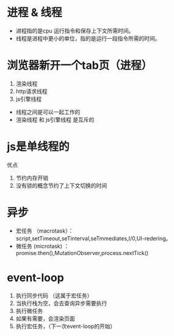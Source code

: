 # 进程 & 线程
- 进程指的是cpu 运行指令和保存上下文所需时间。
- 线程是进程中更小的单位，指的是运行一段指令所需的时间。
# 浏览器新开一个tab页（进程）
1. 渲染线程
2. http请求线程
3. js引擎线程

- 线程之间是可以一起工作的
- 渲染线程 和 js引擎线程 是互斥的


# js是单线程的
优点
1. 节约内存开销
2. 没有锁的概念节约了上下文切换的时间


# 异步
- 宏任务 （macrotask）：
script,setTimeout,seTinterval,seTmmediates,I/0,UI-redering。
- 微任务  (microtask) ：
promise.then(),MutationObserver,process.nextTick()


# event-loop
1. 执行同步代码 （这属于宏任务）
2. 当执行栈为空，会去查询异步需要执行
3. 执行微任务
4. 如果有需要，会渲染页面
5. 执行宏任务，（下一次event-loop的开始）
